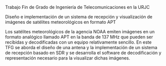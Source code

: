 Trabajo Fin de Grado de Ingeniería de Telecomunicaciones en la URJC

Diseño e implementación de un sistema de recepción y visualización de imágenes de satélites meteorológicos en formato APT

Los satélites meteorológicos de la agencia NOAA emiten imágenes en un formato analógico llamado APT en la banda de 137 MHz
que pueden ser recibidas y decodificadas con un equipo relativamente sencillo. 
En este TFG se aborda el diseño de una antena y la implementación de un sistema de recepción basado en SDR y 
se desarrolla el software de decodificación y representación necesario para la visualizar dichas imágenes.
